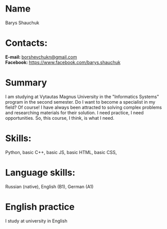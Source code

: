 <h1><b>Name</b></h1>
Barys Shauchuk

<h1><b>Contacts:</b></h1>

<b>E-mail: </b><a href="mailto:borshevchukn@gmail.com">borshevchukn@gmail.com</a>
<br />
<b>Facebook: </b><a href="https://www.facebook.com/barys.shauchuk">https://www.facebook.com/barys.shauchuk</a>

<h1>Summary</h1>

<p>I am studying at Vytautas Magnus University in the "Informatics Systems" program in the second semester. Do I want to become a specialist in my field? Of course! I have always been attracted to solving complex problems and researching materials for their solution. I need practice, I need opportunities. So, this course, I think, is what I need.</p>

<h1><b>Skills:</b></h1>

Python, 
basic C++, 
basic JS, 
basic HTML, 
basic CSS, 


<h1><b>Language skills:</b></h1>

Russian (native), 
English (B1), 
German (A1)


<h1><b>English practice</b></h1>
<p>I study at university in English</p>